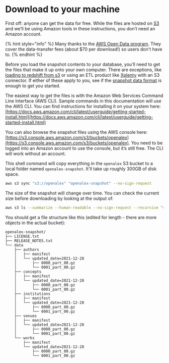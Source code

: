 # Download to your machine

First off: anyone can get the data for free. While the files are hosted on [S3](https://aws.amazon.com/s3/) and we’ll be using Amazon tools in these instructions, you don’t need an Amazon account.

{% hint style="info" %}
Many thanks to the [AWS Open Data program](https://aws.amazon.com/opendata/). They cover the data-transfer fees (about $70 per download!) so users don't have to.
{% endhint %}

Before you load the snapshot contents to your database, you’ll need to get the files that make it up onto your own computer. There are exceptions, like [loading to redshift from s3](https://docs.aws.amazon.com/redshift/latest/dg/tutorial-loading-data.html) or using an ETL product like [Xplenty](https://xplenty.com) with an S3 connector. If either of these apply to you, see if the [snapshot data format](snapshot-data-format.md) is enough to get you started.

The easiest way to get the files is with the Amazon Web Services Command Line Interface (AWS CLI). Sample commands in this documentation will use the AWS CLI. You can find instructions for installing it on your system here: [https://docs.aws.amazon.com/cli/latest/userguide/getting-started-install.html](https://docs.aws.amazon.com/cli/latest/userguide/getting-started-install.html)

You can also browse the snapshot files using the AWS console here: [https://s3.console.aws.amazon.com/s3/buckets/openalex](https://s3.console.aws.amazon.com/s3/buckets/openalex). You need to be logged into an Amazon account to use the console, but it’s still free. The CLI will work without an account.

This shell command will copy everything in the `openalex` S3 bucket to a local folder named `openalex-snapshot`. It'll take up roughly 300GB of disk space.

```bash
aws s3 sync "s3://openalex" "openalex-snapshot" --no-sign-request
```

The size of the snapshot will change over time. You can check the current size before downloading by looking at the output of:

```bash
aws s3 ls --summarize --human-readable --no-sign-request --recursive "s3://openalex/"
```

You should get a file structure like this (edited for length - there are more objects in the actual bucket):

```
openalex-snapshot/
├── LICENSE.txt
├── RELEASE_NOTES.txt
└── data
    ├── authors
    │   ├── manifest
    │   └── updated_date=2021-12-28
    │       ├── 0000_part_00.gz
    │       └── 0001_part_00.gz
    ├── concepts
    │   ├── manifest
    │   └── updated_date=2021-12-28
    │       ├── 0000_part_00.gz
    │       └── 0001_part_00.gz
    ├── institutions
    │   ├── manifest
    │   └── updated_date=2021-12-28
    │       ├── 0000_part_00.gz
    │       └── 0001_part_00.gz
    ├── venues
    │   ├── manifest
    │   └── updated_date=2021-12-28
    │       ├── 0000_part_00.gz
    │       └── 0001_part_00.gz
    └── works
        ├── manifest
        └── updated_date=2021-12-28
            ├── 0000_part_00.gz
            └── 0001_part_00.gz
```

